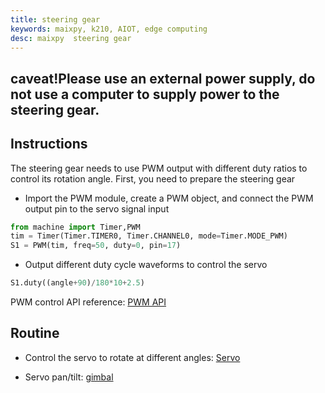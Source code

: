 ```yaml
---
title: steering gear
keywords: maixpy, k210, AIOT, edge computing
desc: maixpy  steering gear
---
```



## caveat!Please use an external power supply, do not use a computer to supply power to the steering gear.

## Instructions

The steering gear needs to use PWM output with different duty ratios to control its rotation angle. First, you need to prepare the steering gear

* Import the PWM module, create a PWM object, and connect the PWM output pin to the servo signal input

```python
from machine import Timer,PWM
tim = Timer(Timer.TIMER0, Timer.CHANNEL0, mode=Timer.MODE_PWM)
S1 = PWM(tim, freq=50, duty=0, pin=17)
```

* Output different duty cycle waveforms to control the servo

```python
S1.duty((angle+90)/180*10+2.5)
```

PWM control API reference: [PWM API](../../api_reference/machine/pwm.md)

## Routine

* Control the servo to rotate at different angles: [Servo](https://github.com/sipeed/MaixPy-v1_scripts/blob/79a5485ec983e67bb8861305a52418b29e0dc205/modules/others/Servo/Servo.py)

* Servo pan/tilt: [gimbal](https://github.com/sipeed/MaixPy-v1_scripts/tree/master/application/gimbal)
